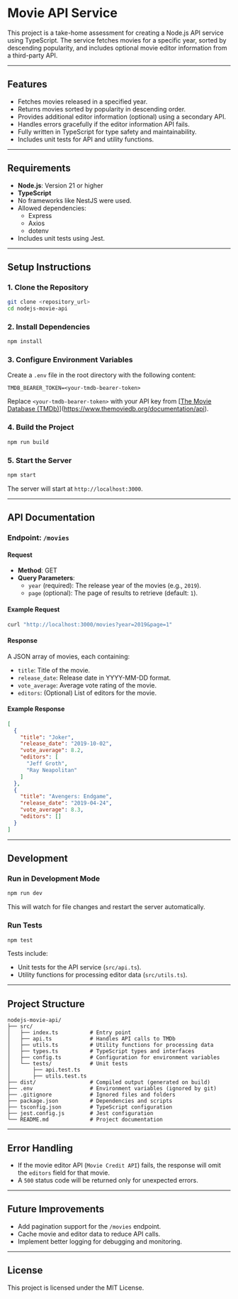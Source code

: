 # Movie API Service

This project is a take-home assessment for creating a Node.js API service using TypeScript. The service fetches movies for a specific year, sorted by descending popularity, and includes optional movie editor information from a third-party API.

---

## Features

- Fetches movies released in a specified year.
- Returns movies sorted by popularity in descending order.
- Provides additional editor information (optional) using a secondary API.
- Handles errors gracefully if the editor information API fails.
- Fully written in TypeScript for type safety and maintainability.
- Includes unit tests for API and utility functions.

---

## Requirements

- **Node.js**: Version 21 or higher
- **TypeScript**
- No frameworks like NestJS were used.
- Allowed dependencies:
  - Express
  - Axios
  - dotenv
- Includes unit tests using Jest.

---

## Setup Instructions

### 1. Clone the Repository
```bash
git clone <repository_url>
cd nodejs-movie-api
```

### 2. Install Dependencies
```bash
npm install
```

### 3. Configure Environment Variables
Create a `.env` file in the root directory with the following content:
```env
TMDB_BEARER_TOKEN=<your-tmdb-bearer-token>
```
Replace `<your-tmdb-bearer-token>` with your API key from [[The Movie Database (TMDb)](https://www.themoviedb.org/documentation/api)](https://www.themoviedb.org/documentation/api).

### 4. Build the Project
```bash
npm run build
```

### 5. Start the Server
```bash
npm start
```

The server will start at `http://localhost:3000`.

---

## API Documentation

### **Endpoint: `/movies`**

#### **Request**
- **Method**: GET
- **Query Parameters**:
  - `year` (required): The release year of the movies (e.g., `2019`).
  - `page` (optional): The page of results to retrieve (default: `1`).

#### **Example Request**
```bash
curl "http://localhost:3000/movies?year=2019&page=1"
```

#### **Response**
A JSON array of movies, each containing:
- `title`: Title of the movie.
- `release_date`: Release date in YYYY-MM-DD format.
- `vote_average`: Average vote rating of the movie.
- `editors`: (Optional) List of editors for the movie.

#### **Example Response**
```json
[
  {
    "title": "Joker",
    "release_date": "2019-10-02",
    "vote_average": 8.2,
    "editors": [
      "Jeff Groth",
      "Ray Neapolitan"
    ]
  },
  {
    "title": "Avengers: Endgame",
    "release_date": "2019-04-24",
    "vote_average": 8.3,
    "editors": []
  }
]
```

---

## Development

### **Run in Development Mode**
```bash
npm run dev
```

This will watch for file changes and restart the server automatically.

### **Run Tests**
```bash
npm test
```

Tests include:
- Unit tests for the API service (`src/api.ts`).
- Utility functions for processing editor data (`src/utils.ts`).

---

## Project Structure
```
nodejs-movie-api/
├── src/
│   ├── index.ts          # Entry point
│   ├── api.ts            # Handles API calls to TMDb
│   ├── utils.ts          # Utility functions for processing data
│   ├── types.ts          # TypeScript types and interfaces
│   ├── config.ts         # Configuration for environment variables
│   └── tests/            # Unit tests
│       ├── api.test.ts
│       ├── utils.test.ts
├── dist/                 # Compiled output (generated on build)
├── .env                  # Environment variables (ignored by git)
├── .gitignore            # Ignored files and folders
├── package.json          # Dependencies and scripts
├── tsconfig.json         # TypeScript configuration
├── jest.config.js        # Jest configuration
└── README.md             # Project documentation
```

---

## Error Handling
- If the movie editor API (`Movie Credit API`) fails, the response will omit the `editors` field for that movie.
- A `500` status code will be returned only for unexpected errors.

---

## Future Improvements
- Add pagination support for the `/movies` endpoint.
- Cache movie and editor data to reduce API calls.
- Implement better logging for debugging and monitoring.

---

## License
This project is licensed under the MIT License.
